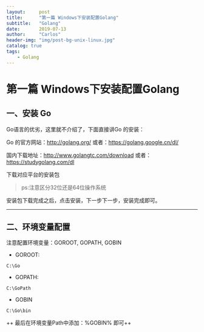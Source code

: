 ```yaml
---
layout:     post
title:      "第一篇 Windows下安装配置Golang"
subtitle:   "Golang"
date:       2019-07-13 
author:     "Carlos"
header-img: "img/post-bg-unix-linux.jpg"
catalog: true
tags:
    - Golang
---
```


# 第一篇 Windows下安装配置Golang

## 一、安装 Go
Go语言的优劣，这里就不介绍了，下面直接讲Go 的安装：

Go 的官方网站：http://golang.org/ 或者：https://golang.google.cn/dl/

国内下载地址：http://www.golangtc.com/download 或者：https://studygolang.com/dl

下载对应平台的安装包

> ps:注意区分32位还是64位操作系统

安装包下载完成之后，点击安装，下一步下一步，安装完成即可。

---

## 二、环境变量配置
注意配置环境变量：GOROOT, GOPATH, GOBIN

- GOROOT: 
```
C:\Go
```
- GOPATH:
```
C:\GoPath
```
- GOBIN
```
C:\Go\bin
```

++ 最后在环境变量Path中添加：%GOBIN% 即可++